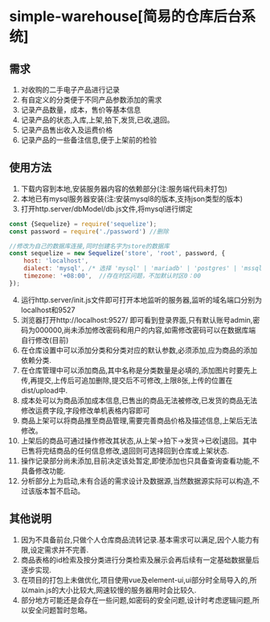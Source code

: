 # simple-warehouse[简易的仓库后台系统]


## 需求
1. 对收购的二手电子产品进行记录
2. 有自定义的分类便于不同产品参数添加的需求
3. 记录产品数量，成本，售价等基本信息
4. 记录产品的状态,入库,上架,拍下,发货,已收,退回。
5. 记录产品售出收入及运费价格
6. 记录产品的一些备注信息,便于上架前的检验

## 使用方法
1. 下载内容到本地,安装服务器内容的依赖部分(注:服务端代码未打包)
2. 本地已有mysql服务器安装(注:安装mysql8的版本,支持json类型的版本)
3. 打开http.server/dbModel/db.js文件,将mysql进行绑定
```javascript
const {Sequelize} = require('sequelize');
const password = require('./password') //删除

//修改为自己的数据库连接,同时创建名字为store的数据库
const sequelize = new Sequelize('store', 'root', password, {
    host: 'localhost',
    dialect: 'mysql', /* 选择 'mysql' | 'mariadb' | 'postgres' | 'mssql' 其一 */
    timezone: '+08:00',  //存在时区问题，不加默认时区0：00
});
```
4. 运行http.server/init.js文件即可打开本地监听的服务器,监听的域名端口分别为localhost和9527
5. 浏览器打开http://localhost:9527/ 即可看到登录界面,只有默认账号admin,密码为000000,尚未添加修改密码和用户的内容,如需修改密码可以在数据库端自行修改(目前)
6. 在仓库设置中可以添加分类和分类对应的默认参数,必须添加,应为商品的添加依赖分类.
7. 在仓库管理中可以添加商品,其中名称是分类数量是必填的,添加图片时要先上传,再提交,上传后可追加删除,提交后不可修改,上限8张,上传的位置在dist/upload中.
8. 成本处可以为商品添加成本信息,已售出的商品无法被修改,已发货的商品无法修改运费字段,字段修改单机表格内容即可
9. 商品上架可以将商品推至商品管理,需要完善商品价格及描述信息,上架后无法修改。
10. 上架后的商品可通过操作修改其状态,从上架->拍下->发货->已收|退回。其中已售将完结商品的任何信息修改,退回则可选择回到仓库或上架状态.
11. 操作记录部分尚未添加,目前决定该处暂定,即使添加也只具备查询查看功能,不具备修改功能.
12. 分析部分上为启动,未有合适的需求设计及数据源,当然数据源实际可以构造,不过该版本暂不启动。

## 其他说明
1. 因为不具备前台,只做个人仓库商品流转记录.基本需求可以满足,因个人能力有限,设定需求并不完善.
2. 商品表格的id检索及按分类进行分类检索及展示会再后续有一定基础数据量后逐步实现.
3. 在项目的打包上未做优化,项目使用vue及element-ui,ui部分时全局导入的,所以main.js的大小比较大,网速较慢的服务器用时会比较久.
4. 部分地方可能还是会存在一些问题,如密码的安全问题,设计时考虑逻辑问题,所以安全问题暂时忽略。

